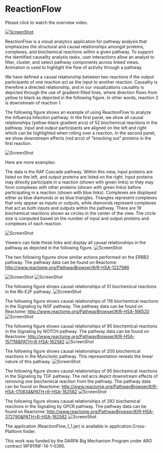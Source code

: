 ReactionFlow
=============
Please click to watch the overview video.

[![ScreenShot](./images/TeaserVideo.png)](./images/video.mp4)


ReactionFlow is a visual analytics application for pathway analysis that emphasizes the structural and causal relationships amongst proteins, complexes, and biochemical reactions within a given pathway. To support the identified causality analysis tasks, user interactions allow an analyst to filter, cluster, and select pathway components across linked views. Animation is used to highlight the flow of activity through a pathway. 

We have defined a causal relationship between two reactions if the output participants of one reaction act as the input to another reaction. Causality is therefore a directed relationship, and in our visualizations causality is depicted through the use of gradient-filled lines, where direction flows from yellow to black as depicted in the following figure. In other words, reaction 2 is downstream of reaction 1.

The following figure shows an example of using ReactionFlow to analyze the Influenza Infection pathway. In the first panel, we show all causal relationships (yellow-black gradient arcs) of 52 biochemical reactions in the pathway. Input and output participants are aligned on the left and right which can be highlighted when rolling over a reaction. In the second panel, we show downstream effects (red arcs) of "knocking out" proteins in the first reaction.

![ScreenShot](./images/TearserImage.png)

Here are more examples:

The data is the RAF Cascade pathway. Within this view, input proteins are listed on the left, and output proteins are listed on the right. Input proteins may directly participate in a reaction (shown with green links) or they may form complexes with other proteins (shown with green links) before participating in a reaction (shown with blue links). Complexes are displayed either as blue diamonds or as blue triangles. Triangles represent complexes that only appear as inputs or outputs, while diamonds represent complexes that act as both inputs and outputs within the pathway.  There are 19 biochemical reactions shown as circles in the center of the view. The circle size is computed based on the number of input and output proteins and complexes of each reaction.

![ScreenShot](./images/Image1-RAF_pathway1.png)

Viewers can fade these links and display all causal relationships in the pathway as depicted in the following figure.
![ScreenShot](./images/Image1-RAF_pathway2.png)

The two following figures show similar actions performed on the ERBB2 pathway. The pathway data can be found on Reactome: http://www.reactome.org/PathwayBrowser/#/R-HSA-1227986

![ScreenShot](./images/Image2-ERBB2_pathway1.png)
![ScreenShot](./images/Image2-ERBB2_pathway2.png)

The following figure shows causal relationships of 51 biochemical reactions in the Rb-E2F pathway. 
![ScreenShot](./images/Image3-Rb-E2F_Pathway.png)

The following figure shows causal relationships of 116 biochemical reactions in the Signaling by NGF pathway. The pathway data can be found on Reactome:
http://www.reactome.org/PathwayBrowser/#/R-HSA-166520
![ScreenShot](./images/Image4-NGF_Signaling_Pathway.png)

The following figure shows causal relationships of 95 biochemical reactions in the Signaling by NOTCH pathway. The pathway data can be found on Reactome:
http://www.reactome.org/PathwayBrowser/#/R-HSA-157118&PATH=R-HSA-162582
![ScreenShot](./images/Image5-Signaling_to_NOTCH.png)

The following figure shows causal relationships of 200 biochemical reactions in the Myoclonic pathway. This representation reveals the linear nature of this pathway.
![ScreenShot](./images/Image6-Myoclonic_pathway.png)

The following figure shows causal relationships of 95 biochemical reactions in the Signaling by TGF pathway. The red arcs depict downstream effects of removing one biochemical reaction from the pathway. The pathway data can be found on Reactome:
http://www.reactome.org/PathwayBrowser/#/R-HSA-170834&PATH=R-HSA-162582
![ScreenShot](./images/Image7-Signaling_to_TGF.png)

The following figure shows causal relationships of 292 biochemical reactions in the Signaling by GPCR pathway. The pathway data can be found on Reactome:
http://www.reactome.org/PathwayBrowser/#/R-HSA-372790&PATH=R-HSA-162582
![ScreenShot](./images/Image8-Signaling_to_GPCR.png)



The application (ReactionFlow_1_1.jar) is available in application.Cross-Platform folder.

This work was funded by the DARPA Big Mechanism Program under ARO contract WF911NF-14-1-0395.
